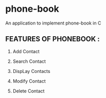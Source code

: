 # phone-book
An application to implement phone-book in C 

## FEATURES OF PHONEBOOK :
					
1. Add Contact

2. Search Contact

3. DispLay Contacts

4. Modify Contact

5. Delete Contact
